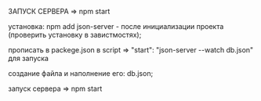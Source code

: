 ЗАПУСК СЕРВЕРА => npm start

установка: npm add json-server - после инициализации проекта (проверить установку в завистмостях);

прописать в packege.json в script => "start": "json-server --watch db.json" для запуска

создание файла и наполнение его: db.json;

запуск сервера => npm start
